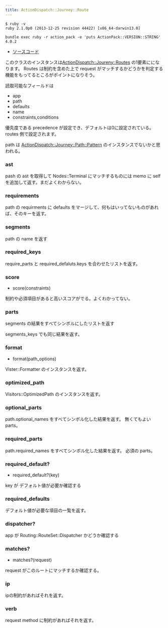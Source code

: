 ```yaml
---
title: ActionDispatch::Journey::Route
---
```


```
$ ruby -v
ruby 2.1.0p0 (2013-12-25 revision 44422) [x86_64-darwin13.0]
```

```
bundle exec ruby -r action_pack -e 'puts ActionPack::VERSION::STRING'
4.0.2
```

* [ソースコード](https://github.com/rails/rails/blob/4-0-stable/actionpack/lib/action_dispatch/journey/route.rb)

このクラスのインスタンスは[ActionDispatch::Joureny::Routes](action_dispatch/journey/routes) の1要素にになります。
Routes は制約を含めた上で request がマッチするかどうかを判定する機能をもってるところがポイントになりそう。

読取可能なフィールドは

* app
* path
* defaults
* name
* constraints,conditions

優先度である precedence が設定でき、デフォルトは0に設定されている。
routes 側で設定されます。

path は [ActionDispatch::Journey::Path::Pattern](action_dispatch/journey/path/pattern) のインスタンスでないかと思われる。

### ast

pash の ast を取得して Nodes::Terminal にマッチするものには memo に self を追加して返す。まだよくわからない。

### requirements

path の requirments に defaults をマージして、何もはいってないものがあれば、そのキーを返す。

### segments

path の name を返す

### required_keys

require_parts と required_defaluts.keys を合わせたリストを返す。

### score

* score(constraints)

制約や必須項目があると高いスコアがでる。よくわかってない。


### parts

segments の結果をすべてシンボルにしたリストを返す

segments_keys でも同じ結果を返す。

### format

* format(path_options)

Vister::Formatter のインスタンスを返す。

### optimized_path

Visitors::OptimizedPath のインスタンスを返す。

### optional_parts

path.optional_names をすべてシンボル化した結果を返す。
無くてもよい parts。

### required_parts

path.required_names をすべてシンボル化した結果を返す。
必須の parts。

### required_default?

*  required_default?(key)

key が デフォルト値が必要か確認する

### required_defaults

デフォルト値が必要な項目の一覧を返す。


### dispatcher?

app が Routing::RouteSet::Dispatcher かどうか確認する

### matches?

* matches?(request)

request がこのルートにマッチするか確認する。

### ip

ipの制約があればそれを返す。

### verb

request method に制約があればそれを返す。
